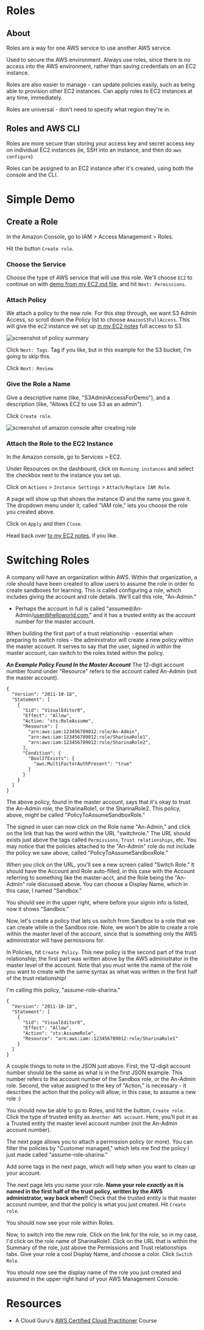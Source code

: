 # Roles
## About
Roles are a way for one AWS service to use another AWS service.

Used to secure the AWS environment. Always use roles, since there is no access into the AWS environment, rather than saving credentials on an EC2 instance.

Roles are also easier to manage - can update policies easily, such as being able to provision other EC2 instances. Can apply roles to EC2 instances at any time, immediately. 

Roles are universal - don't need to specify what region they're in. 

## Roles and AWS CLI
Roles are more secure than storing your access key and secret access key on individual EC2 instances (ie, SSH into an instance, and then do `aws configure`)

Roles can be assigned to an EC2 instance after it's created, using both the console and the CLI. 

# Simple Demo
## Create a Role
In the Amazon Console, go to IAM > Access Management > Roles.

Hit the button `Create role`. 

### Choose the Service
Choose the type of AWS service that will use this role. We'll choose `EC2` to continue on with [demo from my EC2.md file](https://github.com/SharinaS/Cloud-Engineering-Fundamentals/blob/master/EC2.md), and hit `Next: Permissions`.

### Attach Policy
We attach a policy to the new role. For this step through, we want S3 Admin Access, so scroll down the Policy list to choose `AmazonS3FullAccess`. This will give the ec2 instance we set up [in my EC2 notes](https://github.com/SharinaS/Cloud-Engineering-Fundamentals/blob/master/EC2.md) full access to S3. 

![screenshot of policy summary](/assets/s3policysummary.png)

Click `Next: Tags`.
Tag if you like, but in this example for the S3 bucket, I'm going to skip this. 

Click `Next: Review`

### Give the Role a Name
Give a descriptive name (like, "S3AdminAccessForDemo"), and a description (like, "Allows EC2 to use S3 as an admin").

Click `Create role`.

![screenshot of amazon console after creating role](/assets/createRole.png)

### Attach the Role to the EC2 Instance
In the Amazon console, go to Services > EC2. 

Under Resources on the dashbourd, click on `Running instances` and select the checkbox next to the instance you set up. 

Click on `Actions` > `Instance Settings` > `Attach/Replace IAM Role`.

A page will show up that shows the instance ID and the name you gave it. The dropdown menu under it, called "IAM role," lets you choose the role you created above.

Click on `Apply` and then `Close`.

Head back over [to my EC2 notes](https://github.com/SharinaS/Cloud-Engineering-Fundamentals/blob/master/EC2.md), if you like. 


# Switching Roles
A company will have an organization within AWS. Within that organization, a role should have been created to allow users to assume the role in order to create sandboxes for learning. This is called configuring a role, which includes giving the account and role details. We'll call this role, "An-Admin."
* Perhaps the account in full is called "assumed/An-Admin/user@helloworld.com," and it has a trusted entity as the account number for the master account. 

When building the first part of a trust relationship - essential when preparing to switch roles - the administrator will create a new policy within the master account. It serves to say that the user, signed in within the master account, can switch to the roles listed within the policy.

***An Example Policy Found In the Master Account***
The 12-digit account number found under "Resource" refers to the account called An-Admin (not the master account).
```
{
  "Version": "2011-10-18",
  "Statement": [
    {
      "Sid": "VisualEditor0",
      "Effect": "Allow",
      "Action: "sts:RoleAssume",
      "Resource": [
        "arn:aws:iam:123456789012:role/An-Admin",
        "arn:aws:iam:123456789012:role/SharinaRole1",
        "arn:aws:iam:123456789012:role/SharinaRole2",
      ],
      "Condition": {
        "BoolIfExists": {
          "aws:MultiFactorAuthPresent": "true"
        }
      }
    }
  ]
}
```

The above policy, found in the master account, says that it's okay to trust the An-Admin role, the SharinaRole1, or the SharinaRole2. This policy, above, might be called "PolicyToAssumeSandboxRole."

The signed in user can now click on the Role name "An-Admin," and click on the link that has the word within the URL "switchrole." The URL should exists just above the tags called `Permissions`, `Trust relationships`, etc. You may notice that the policies attached to the "An-Admin" role do not include the policy we saw above, called "PolicyToAssumeSandboxRole."

When you click on the URL, you'll see a new screen called "Switch Role." It should have the Account and Role auto-filled, in this case with the Account referring to something like the master-acct, and the Role being the "An-Admin" role discussed above. You can choose a Display Name, which in this case, I named "Sandbox."

You should see in the upper right, where before your signin info is listed, now it shows "Sandbox." 

Now, let's create a policy that lets us switch from Sandbox to a role that we can create while in the Sandbox role. Note, we won't be able to create a role within the master level of the account, since that is something only the AWS administrator will have permissions for.

In Policies, hit `Create Policy`. This new policy is the second part of the trust relationship; the first part was written above by the AWS administrator in the master level of the account. Note that you must write the name of the role you want to create with the same syntax as what was written in the first half of the trust relationship! 

I'm calling this policy, "assume-role-sharina."
```
{
  "Version": "2011-10-18",
  "Statement": [
    {
      "Sid": "VisualEditor0",
      "Effect": "Allow",
      "Action": "sts:AssumeRole",
      "Resource": "arn:aws:iam::123456789012:role/SharinaRole1"
    }
  ]
}
```

A couple things to note in the JSON just above. First, the 12-digit account number should be the same as what is in the first JSON example. This number refers to the account number of the Sandbox role, or the An-Admin role. Second, the value assigned to the key of "Action," is necessary - it describes the action that the policy will allow; in this case, to assume a new role :) 

You should now be able to go to Roles, and hit the button, `Create role.` Click the type of trusted entity as `Another AWS account`. Here, you'll put in as a Trusted entity the master level account number (not the An-Admin account number). 

The next page allows you to attach a permission policy (or more). You can filter the policies by "Customer managed," which lets me find the policy I just made called "assume-role-sharina."

Add some tags in the next page, which will help when you want to clean up your account.

The next page lets you name your role. **Name your role ***exactly*** as it is named in the first half of the trust policy, written by the AWS administrator, way back when!!** Check that the trusted entity is that master account number, and that the policy is what you just created. Hit `Create role`.

You should now see your role within Roles.

Now, to switch into the new role. Click on the link for the role, so in my case, I'd click on the role name of SharinaRole1. Click on the URL that is within the Summary of the role, just above the Permissions and Trust relationships tabs. Give your role a cool Display Name, and choose a color. Click `Switch Role`. 

You should now see the display name of the role you just created and assumed in the upper right hand of your AWS Management Console. 


# Resources
* A Cloud Guru's [AWS Certified Cloud Practitioner](https://acloud.guru/learn/aws-certified-cloud-practitioner) Course